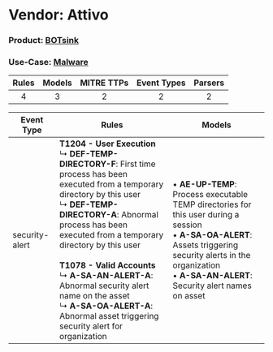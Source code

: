 Vendor: Attivo
==============
### Product: [BOTsink](../ds_attivo_botsink.md)
### Use-Case: [Malware](../../../../UseCases/uc_malware.md)

| Rules | Models | MITRE TTPs | Event Types | Parsers |
|:-----:|:------:|:----------:|:-----------:|:-------:|
|   4   |   3    |     2      |      2      |    2    |

| Event Type     | Rules                                                                                                                                                                                                                                                                                                                                                                                                                                                            | Models                                                                                                                                                                                                                               |
| -------------- | ---------------------------------------------------------------------------------------------------------------------------------------------------------------------------------------------------------------------------------------------------------------------------------------------------------------------------------------------------------------------------------------------------------------------------------------------------------------- | ------------------------------------------------------------------------------------------------------------------------------------------------------------------------------------------------------------------------------------ |
| security-alert | <b>T1204 - User Execution</b><br> ↳ <b>DEF-TEMP-DIRECTORY-F</b>: First time process has been executed from a temporary directory by this user<br> ↳ <b>DEF-TEMP-DIRECTORY-A</b>: Abnormal process has been executed from a temporary directory by this user<br><br><b>T1078 - Valid Accounts</b><br> ↳ <b>A-SA-AN-ALERT-A</b>: Abnormal security alert name on the asset<br> ↳ <b>A-SA-OA-ALERT-A</b>: Abnormal asset triggering security alert for organization |  • <b>AE-UP-TEMP</b>: Process executable TEMP directories for this user during a session<br> • <b>A-SA-OA-ALERT</b>: Assets triggering security alerts in the organization<br> • <b>A-SA-AN-ALERT</b>: Security alert names on asset |
